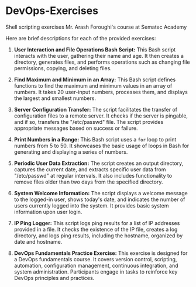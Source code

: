 # DevOps-Exercises
Shell scripting exercises
Mr. Arash Foroughi's course at Sematec Academy


Here are brief descriptions for each of the provided exercises:

1. **User Interaction and File Operations Bash Script:**
   This Bash script interacts with the user, gathering their name and age. It then creates a directory, generates files, and performs operations such as changing file permissions, copying, and deleting files.

2. **Find Maximum and Minimum in an Array:**
   This Bash script defines functions to find the maximum and minimum values in an array of numbers. It takes 20 user-input numbers, processes them, and displays the largest and smallest numbers.

3. **Server Configuration Transfer:**
   The script facilitates the transfer of configuration files to a remote server. It checks if the server is pingable, and if so, transfers the "/etc/passwd" file. The script provides appropriate messages based on success or failure.

4. **Print Numbers in a Range:**
   This Bash script uses a `for` loop to print numbers from 5 to 50. It showcases the basic usage of loops in Bash for generating and displaying a series of numbers.

5. **Periodic User Data Extraction:**
   The script creates an output directory, captures the current date, and extracts specific user data from "/etc/passwd" at regular intervals. It also includes functionality to remove files older than two days from the specified directory.

6. **System Welcome Information:**
   The script displays a welcome message to the logged-in user, shows today's date, and indicates the number of users currently logged into the system. It provides basic system information upon user login.

7. **IP Ping Logger:**
   This script logs ping results for a list of IP addresses provided in a file. It checks the existence of the IP file, creates a log directory, and logs ping results, including the hostname, organized by date and hostname.

8. **DevOps Fundamentals Practice Exercise:**
   This exercise is designed for a DevOps fundamentals course. It covers version control, scripting, automation, configuration management, continuous integration, and system administration. Participants engage in tasks to reinforce key DevOps principles and practices.
